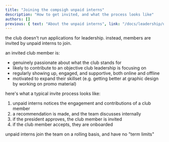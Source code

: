 ```yaml
---
title: "Joining the compsigh unpaid interns"
description: "How to get invited, and what the process looks like"
authors: []
previous: { text: "About the unpaid interns", link: "/docs/leadership/unpaid-interns" }
---
```


the club doesn't run applications for leadership. instead, members are invited by unpaid interns to join.

an invited club member is:

- genuinely passionate about what the club stands for
- likely to contribute to an objective club leadership is focusing on
- regularly showing up, engaged, and supportive, both online and offline
- motivated to expand their skillset (e.g. getting better at graphic design by working on promo material)

here's what a typical invite process looks like:

1. unpaid interns notices the engagement and contributions of a club member
2. a recommendation is made, and the team discusses internally
3. if the president approves, the club member is invited
4. if the club member accepts, they are onboarded

unpaid interns join the team on a rolling basis, and have no "term limits"
